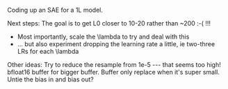 Coding up an SAE for a 1L model.

Next steps:
The goal is to get L0 closer to 10-20 rather than ~200 :-( !!!
- Most importantly, scale the \lambda to try and deal with this
- ... but also experiment dropping the learning rate a little, ie two-three LRs for each \lambda

Other ideas:
Try to reduce the resample from 1e-5 --- that seems too high!
bfloat16 buffer for bigger buffer.
Buffer only replace when it's super small.
Untie the bias in and bias out?
